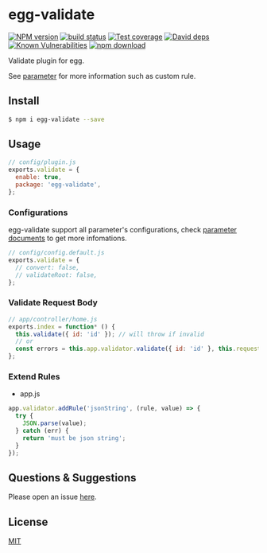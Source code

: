 # egg-validate

[![NPM version][npm-image]][npm-url]
[![build status][travis-image]][travis-url]
[![Test coverage][codecov-image]][codecov-url]
[![David deps][david-image]][david-url]
[![Known Vulnerabilities][snyk-image]][snyk-url]
[![npm download][download-image]][download-url]

[npm-image]: https://img.shields.io/npm/v/egg-validate.svg?style=flat-square
[npm-url]: https://npmjs.org/package/egg-validate
[travis-image]: https://img.shields.io/travis/eggjs/egg-validate.svg?style=flat-square
[travis-url]: https://travis-ci.org/eggjs/egg-validate
[codecov-image]: https://img.shields.io/codecov/c/github/eggjs/egg-validate.svg?style=flat-square
[codecov-url]: https://codecov.io/github/eggjs/egg-validate?branch=master
[david-image]: https://img.shields.io/david/eggjs/egg-validate.svg?style=flat-square
[david-url]: https://david-dm.org/eggjs/egg-validate
[snyk-image]: https://snyk.io/test/npm/egg-validate/badge.svg?style=flat-square
[snyk-url]: https://snyk.io/test/npm/egg-validate
[download-image]: https://img.shields.io/npm/dm/egg-validate.svg?style=flat-square
[download-url]: https://npmjs.org/package/egg-validate

Validate plugin for egg.

See [parameter](https://github.com/node-modules/parameter) for more information such as custom rule.

## Install

```bash
$ npm i egg-validate --save
```

## Usage

```js
// config/plugin.js
exports.validate = {
  enable: true,
  package: 'egg-validate',
};
```

### Configurations

egg-validate support all parameter's configurations, check [parameter documents](https://github.com/node-modules/parameter) to get more infomations.

```js
// config/config.default.js
exports.validate = {
  // convert: false,
  // validateRoot: false,
};
```

### Validate Request Body

```js
// app/controller/home.js
exports.index = function* () {
  this.validate({ id: 'id' }); // will throw if invalid
  // or
  const errors = this.app.validator.validate({ id: 'id' }, this.request.body);
};
```

### Extend Rules

- app.js

```js
app.validator.addRule('jsonString', (rule, value) => {
  try {
    JSON.parse(value);
  } catch (err) {
    return 'must be json string';
  }
});
```

## Questions & Suggestions

Please open an issue [here](https://github.com/eggjs/egg/issues).

## License

[MIT](LICENSE)
